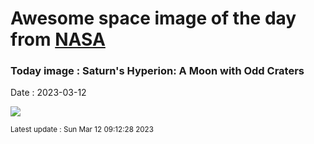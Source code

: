 
# Awesome space image of the day from [NASA](https://api.nasa.gov/)

### Today image : Saturn's Hyperion: A Moon with Odd Craters
Date : 2023-03-12

![](https://apod.nasa.gov/apod/image/2303/hyperion_cassini_1024.jpg)

<small>Latest update : Sun Mar 12 09:12:28 2023</small>
        
